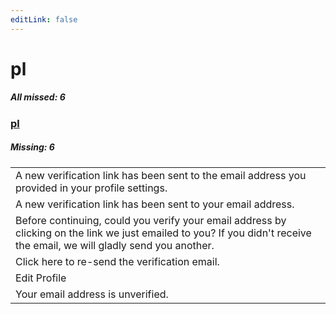 ```yaml
---
editLink: false
---
```


# pl

##### All missed: 6


### [pl](https://github.com/Laravel-Lang/lang/blob/main/locales/pl/pl.json)

##### Missing: 6

<table >
<tr><td align="left" >
A new verification link has been sent to the email address you provided in your profile settings.
</td>
</tr>
<tr><td align="left" >
A new verification link has been sent to your email address.
</td>
</tr>
<tr><td align="left" >
Before continuing, could you verify your email address by clicking on the link we just emailed to you? If you didn't receive the email, we will gladly send you another.
</td>
</tr>
<tr><td align="left" >
Click here to re-send the verification email.
</td>
</tr>
<tr><td align="left" >
Edit Profile
</td>
</tr>
<tr><td align="left" >
Your email address is unverified.
</td>
</tr>

</table>


